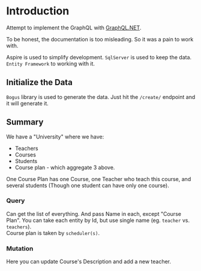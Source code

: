 # Introduction

Attempt to implement the GraphQL with [GraphQL.NET](https://graphql-dotnet.github.io/).

To be honest, the documentation is too misleading.
So it was a pain to work with.

Aspire is used to simplify development.
`SqlServer` is used to keep the data.
`Entity Framework` to working with it.

## Initialize the Data

`Bogus` library is used to generate the data.
Just hit the `/create/` endpoint and it will generate it.

## Summary

We have a "University" where we have:
- Teachers
- Courses
- Students
- Course plan - which aggregate 3 above.

One Course Plan has one Course, one Teacher who teach this course, and several students (Though one student can have only one course).

### Query

Can get the list of everything.
And pass Name in each, except "Course Plan".
You can take each entity by Id, but use single name (eg. `teacher` vs. `teachers`).
</br>
Course plan is taken by `scheduler(s)`.

### Mutation

Here you can update Course's Description and add a new teacher.